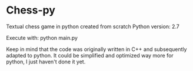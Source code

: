 # Chess-py
Textual chess game in python created from scratch
Python version: 2.7

Execute with:
python main.py

Keep in mind that the code was originally written in C++ and subsequently adapted to python. It could be simplified and optimized way more for python, I just haven't done it yet. 

